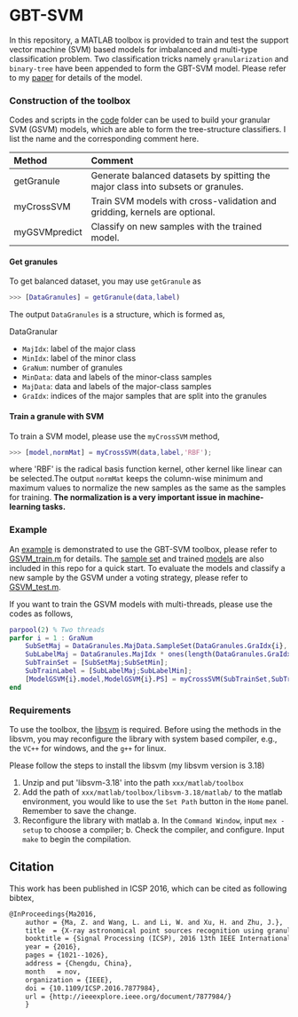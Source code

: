 # GBT-SVM
In this repository, a MATLAB toolbox is provided to train and test the support vector machine (SVM) based models for imbalanced and multi-type classification problem. Two classification tricks namely `granularization` and `binary-tree` have been appended to form the GBT-SVM model. Please refer to my [paper](https://github.com/myinxd/document/paper-gbtsvm.pdf) for details of the model. 

### Construction of the toolbox
Codes and scripts in the [code](https://github.com/myinxd/gbt-svm/code) folder can be used to build your granular SVM (GSVM) models, which are able to form the tree-structure classifiers. I list the name and the corresponding comment here.

| Method | Comment |
|:-------|:--------|
|getGranule| Generate balanced datasets by spitting the major class into subsets or granules.|
|myCrossSVM| Train SVM models with cross-validation and gridding, kernels are optional.|
|myGSVMpredict| Classify on new samples with the trained model.|

#### Get granules
To get balanced dataset, you may use `getGranule` as
```matlab
>>> [DataGranules] = getGranule(data,label)
```
The output `DataGranules` is a structure, which is formed as,

DataGranular
- `MajIdx`: label of the major class
- `MinIdx`: label of the minor class
- `GraNum`: number of granules
- `MinData`: data and labels of the minor-class samples
- `MajData`: data and labels of the major-class samples
- `GraIdx`: indices of the major samples that are split into the granules 

#### Train a granule with SVM
To train a SVM model, please use the `myCrossSVM` method, 
```matlab
>>> [model,normMat] = myCrossSVM(data,label,'RBF');
```
where 'RBF' is the radical basis function kernel, other kernel like linear can be selected.The output `normMat` keeps the column-wise minimum and maximum values to normalize the new samples as the same as the samples for training. **The normalization is a very important issue in machine-learning tasks.**

### Example
An [example](https://github.com/myinxd/gbt-svm/example) is demonstrated to use the GBT-SVM toolbox, please refer to [GSVM_train.m](https://github.com/myinxd/gbt-svm/example/GSVM_train.m) for details. The [sample set](https://github.com/myinxd/gbt-svm/data/SampleSet.mat) and trained [models](https://github.com/myinxd/gbt-svm/data/ModelGSVM.mat) are also included in this repo for a quick start. To evaluate the models and classify a new sample by the GSVM under a voting strategy, please refer to [GSVM_test.m](https://github.com/myinxd/gbt-svm/example/GSVM_test.m).

If you want to train the GSVM models with multi-threads, please use the codes as follows,
```matlab
parpool(2) % Two threads
parfor i = 1 : GraNum
    SubSetMaj = DataGranules.MajData.SampleSet(DataGranules.GraIdx{i},:);
    SubLabelMaj = DataGranules.MajIdx * ones(length(DataGranules.GraIdx{i}),1);
    SubTrainSet = [SubSetMaj;SubSetMin];
    SubTrainLabel = [SubLabelMaj;SubLabelMin];
    [ModelGSVM{i}.model,ModelGSVM{i}.PS] = myCrossSVM(SubTrainSet,SubTrainLabel,'RBF');
end
```

### Requirements
To use the toolbox, the [libsvm](https://www.csie.ntu.edu.tw/~cjlin/libsvm/) is required. Before using the methods in the libsvm, you may reconfigure the library with system based compiler, e.g., the `VC++` for windows, and the `g++` for linux. 

Please follow the steps to install the libsvm (my libsvm version is 3.18)
1. Unzip and put 'libsvm-3.18' into the path `xxx/matlab/toolbox`
2. Add the path of `xxx/matlab/toolbox/libsvm-3.18/matlab/` to the matlab environment, you would like to use the `Set Path` button in the `Home` panel. Remember to save the change.
3. Reconfigure the library with matlab
	a. In the `Command Window`, input `mex -setup` to choose a compiler;
    b. Check the compiler, and configure. Input `make` to begin the compilation.

## Citation
This work has been published in ICSP 2016, which can be cited as following bibtex,
```tex
@InProceedings{Ma2016,
    author = {Ma, Z. and Wang, L. and Li, W. and Xu, H. and Zhu, J.},
    title  = {X-ray astronomical point sources recognition using granular binary-tree svm},
    booktitle = {Signal Processing (ICSP), 2016 13th IEEE International Conference on},
    year = {2016},
    pages = {1021--1026},
    address = {Chengdu, China},
    month   = nov,
    organization = {IEEE},
    doi = {10.1109/ICSP.2016.7877984},
    url = {http://ieeexplore.ieee.org/document/7877984/}
    }
```
